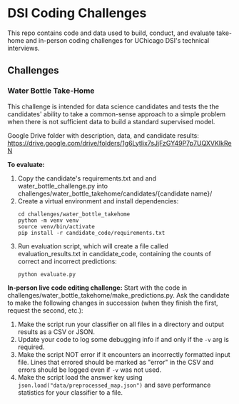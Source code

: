 # DSI Coding Challenges

This repo contains code and data used to build, conduct, and evaluate take-home and in-person coding challenges for UChicago DSI's technical interviews.

## Challenges

### Water Bottle Take-Home

This challenge is intended for data science candidates and tests the the candidates' ability to take a common-sense approach to a simple problem when there is not sufficient data to build a standard supervised model.

Google Drive folder with description, data, and candidate results: https://drive.google.com/drive/folders/1g6Lytlix7sJjFzGY49P7p7UQXVKIkReN

**To evaluate:**
1. Copy the candidate's requirements.txt and and water_bottle_challenge.py into challenges/water_bottle_takehome/candidates/{candidate name}/
2. Create a virtual environment and install dependencies:
    ```
    cd challenges/water_bottle_takehome
    python -m venv venv
    source venv/bin/activate
    pip install -r candidate_code/requirements.txt
    ```
3. Run evaluation script, which will create a file called evaluation_results.txt in candidate_code, containing the counts of correct and incorrect predictions:
    ```
    python evaluate.py
    ```

**In-person live code editing challenge:**
Start with the code in challenges/water_bottle_takehome/make_predictions.py. Ask the candidate to make the following changes in succession (when they finish the first, request the second, etc.):
1. Make the script run your classifier on all files in a directory and output results as a CSV or JSON.
2. Update your code to log some debugging info if and only if the `-v` arg is required.
3. Make the script NOT error if it encounters an incorrectly formatted input file. Lines that errored should be marked as "error" in the CSV and errors should be logged even if `-v` was not used.
4. Make the script load the answer key using `json.load("data/preprocessed_map.json")` and save performance statistics for your classifier to a file.